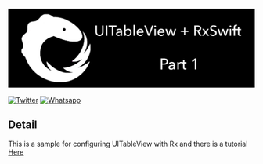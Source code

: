 ![RxTableViewOne](https://raw.githubusercontent.com/Mahdimm/RxTableViewOne/master/Banner.png)

[![Twitter](https://img.shields.io/badge/Twitter-m__mahjoobe-blue.svg)](https://twitter.com/m_mahjoobe)
[![Whatsapp](https://img.shields.io/badge/Whatsapp-Mahdi-green.svg)](https://api.whatsapp.com/send?phone=989388661178)

## Detail

This is a sample for configuring UITableView with Rx and there is a tutorial [Here](https://medium.com/@m.mahjoobe.mm/tableview-with-rxswift-1-be573fcdbada)
